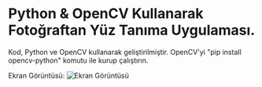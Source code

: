 # Python & OpenCV Kullanarak Fotoğraftan Yüz Tanıma Uygulaması.

Kod, Python ve OpenCV kullanarak geliştirilmiştir.
OpenCV'yi "pip install opencv-python" komutu ile kurup çalıştırın.

Ekran Görüntüsü:
![Ekran Görüntüsü](ekrangoruntusu.png)
